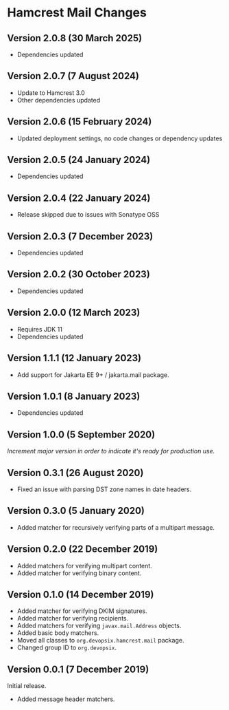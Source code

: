 # Hamcrest Mail Changes

## Version 2.0.8 (30 March 2025)

* Dependencies updated

## Version 2.0.7 (7 August 2024)

* Update to Hamcrest 3.0
* Other dependencies updated

## Version 2.0.6 (15 February 2024)

* Updated deployment settings, no code changes or dependency updates

## Version 2.0.5 (24 January 2024)

* Dependencies updated

## Version 2.0.4 (22 January 2024)

* Release skipped due to issues with Sonatype OSS

## Version 2.0.3 (7 December 2023)

* Dependencies updated

## Version 2.0.2 (30 October 2023)

* Dependencies updated

## Version 2.0.0 (12 March 2023)

* Requires JDK 11
* Dependencies updated

## Version 1.1.1 (12 January 2023)

* Add support for Jakarta EE 9+ / jakarta.mail package.

## Version 1.0.1 (8 January 2023)

* Dependencies updated

## Version 1.0.0 (5 September 2020)

*Increment major version in order to indicate it's ready for production use.*

## Version 0.3.1 (26 August 2020)

* Fixed an issue with parsing DST zone names in date headers.

## Version 0.3.0 (5 January 2020)

* Added matcher for recursively verifying parts of a multipart message.

## Version 0.2.0 (22 December 2019)

* Added matchers for verifying multipart content.
* Added matcher for verifying binary content.

## Version 0.1.0 (14 December 2019)

* Added matcher for verifying DKIM signatures.
* Added matcher for verifying recipients.
* Added matchers for verifying `javax.mail.Address` objects.
* Added basic body matchers.
* Moved all classes to `org.devopsix.hamcrest.mail` package.
* Changed group ID to `org.devopsix`.

## Version 0.0.1 (7 December 2019)

Initial release.

* Added message header matchers.
